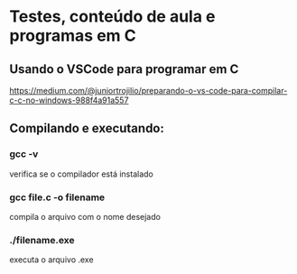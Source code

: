# Testes, conteúdo de aula e programas em C

## Usando o VSCode para programar em C
https://medium.com/@juniortrojilio/preparando-o-vs-code-para-compilar-c-c-no-windows-988f4a91a557

## Compilando e executando:
### gcc -v
verifica se o compilador está instalado

### gcc file.c -o filename
compila o arquivo com o nome desejado

### ./filename.exe
executa o arquivo .exe